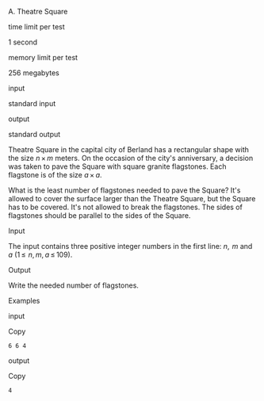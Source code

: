 A. Theatre Square

time limit per test

1 second

memory limit per test

256 megabytes

input

standard input

output

standard output

Theatre Square in the capital city of Berland has a rectangular shape with the size *n* × *m* meters. On the occasion of the city's anniversary, a decision was taken to pave the Square with square granite flagstones. Each flagstone is of the size *a* × *a*.

What is the least number of flagstones needed to pave the Square? It's allowed to cover the surface larger than the Theatre Square, but the Square has to be covered. It's not allowed to break the flagstones. The sides of flagstones should be parallel to the sides of the Square.

Input

The input contains three positive integer numbers in the first line: *n*,  *m* and *a* (1 ≤  *n*, *m*, *a* ≤ 109).

Output

Write the needed number of flagstones.

Examples

input

Copy

```
6 6 4
```

output

Copy

```
4
```